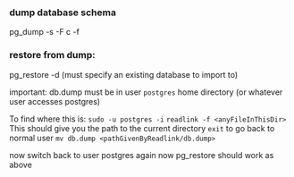 ### dump database schema
pg_dump <dbname> -s -F c -f <dumpname>

### restore from dump:
pg_restore <dumpname> -d <dbname>
(must specify an existing database to import to)

important: db.dump must be in user `postgres` home directory (or whatever user
	accesses postgres)
	
To find where this is:
	`sudo -u postgres -i`
	`readlink -f <anyFileInThisDir>`
	This should give you the path to the current directory
	`exit` to go back to normal user
	`mv db.dump <pathGivenByReadlink/db.dump>`
	
now switch back to user postgres again
now pg_restore should work as above
